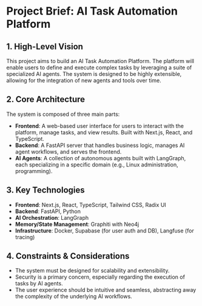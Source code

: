 # Project Brief: AI Task Automation Platform

## 1. High-Level Vision

This project aims to build an AI Task Automation Platform. The platform will enable users to define and execute complex tasks by leveraging a suite of specialized AI agents. The system is designed to be highly extensible, allowing for the integration of new agents and tools over time.

## 2. Core Architecture

The system is composed of three main parts:

- **Frontend**: A web-based user interface for users to interact with the platform, manage tasks, and view results. Built with Next.js, React, and TypeScript.
- **Backend**: A FastAPI server that handles business logic, manages AI agent workflows, and serves the frontend.
- **AI Agents**: A collection of autonomous agents built with LangGraph, each specializing in a specific domain (e.g., Linux administration, programming).

## 3. Key Technologies

- **Frontend**: Next.js, React, TypeScript, Tailwind CSS, Radix UI
- **Backend**: FastAPI, Python
- **AI Orchestration**: LangGraph
- **Memory/State Management**: Graphiti with Neo4j
- **Infrastructure**: Docker, Supabase (for user auth and DB), Langfuse (for tracing)

## 4. Constraints & Considerations

- The system must be designed for scalability and extensibility.
- Security is a primary concern, especially regarding the execution of tasks by AI agents.
- The user experience should be intuitive and seamless, abstracting away the complexity of the underlying AI workflows.
